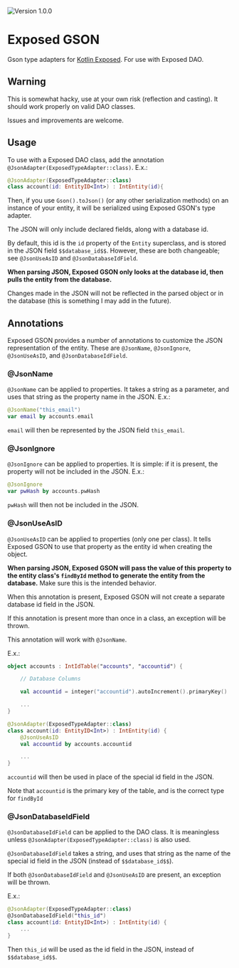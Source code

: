 ![Version 1.0.0](https://img.shields.io/badge/version-1.0.0-green.svg)

# Exposed GSON

Gson type adapters for [Kotlin Exposed](https://github.com/JetBrains/Exposed).
For use with Exposed DAO.

## Warning
This is somewhat hacky, use at your own risk (reflection and casting).
It should work properly on valid DAO classes.

Issues and improvements are welcome.

## Usage
To use with a Exposed DAO class, add the annotation `@JsonAdapter(ExposedTypeAdapter::class)`.
E.x.:
```kotlin
@JsonAdapter(ExposedTypeAdapter::class)
class account(id: EntityID<Int>) : IntEntity(id){
```

Then, if you use `Gson().toJson()` (or any other serialization methods) on an instance of your entity,
it will be serialized using Exposed GSON's type adapter.

The JSON will only include declared fields, along with a database id.

By default, this id is the `id` property of the `Entity` superclass, and is stored in the JSON field `$$database_id$$`.
However, these are both changeable; see `@JsonUseAsID` and `@JsonDatabaseIdField`.

**When parsing JSON, Exposed GSON only looks at the database id, then pulls the entity from the database.**

Changes made in the JSON will not be reflected in the parsed object or in the database (this is something I may add in the future).

## Annotations

Exposed GSON provides a number of annotations to customize the JSON representation of the entity.
These are `@JsonName`, `@JsonIgnore`, `@JsonUseAsID`, and `@JsonDatabaseIdField`.

### @JsonName

`@JsonName` can be applied to properties.
It takes a string as a parameter, and uses that string as the property name in the JSON.
E.x.:
```kotlin
@JsonName("this_email")
var email by accounts.email
```
`email` will then be represented by the JSON field `this_email`.

### @JsonIgnore

`@JsonIgnore` can be applied to properties.
It is simple: if it is present, the property will not be included in the JSON.
E.x.:
```kotlin
@JsonIgnore
var pwHash by accounts.pwHash
```
`pwHash` will then not be included in the JSON.

### @JsonUseAsID

`@JsonUseAsID` can be applied to properties (only one per class).
It tells Exposed GSON to use that property as the entity id when creating the object.

**When parsing JSON, Exposed GSON will pass the value of this property to the entity class's `findById` method to generate the entity from the database.**
Make sure this is the intended behavior.

When this annotation is present, Exposed GSON will not create a separate database id field in the JSON.

If this annotation is present more than once in a class, an exception will be thrown.

This annotation will work with `@JsonName`.

E.x.:
```kotlin
object accounts : IntIdTable("accounts", "accountid") {

    // Database Columns

    val accountid = integer("accountid").autoIncrement().primaryKey()

    ...
}

@JsonAdapter(ExposedTypeAdapter::class)
class account(id: EntityID<Int>) : IntEntity(id) {
    @JsonUseAsID
    val accountid by accounts.accountid

    ...
}
```

`accountid` will then be used in place of the special id field in the JSON.

Note that `accountid` is the primary key of the table, and is the correct type for `findById`

### @JsonDatabaseIdField
`@JsonDatabaseIdField` can be applied to the DAO class.
It is meaningless unless `@JsonAdapter(ExposedTypeAdapter::class)` is also used.

`@JsonDatabaseIdField` takes a string, and uses that string as the name of the special id field in the JSON (instead of `$$database_id$$`).

If both `@JsonDatabaseIdField` and `@JsonUseAsID` are present, an exception will be thrown.

E.x.:
```kotlin
@JsonAdapter(ExposedTypeAdapter::class)
@JsonDatabaseIdField("this_id")
class account(id: EntityID<Int>) : IntEntity(id) {
    ...
}
```
Then `this_id` will be used as the id field in the JSON, instead of `$$database_id$$`.
